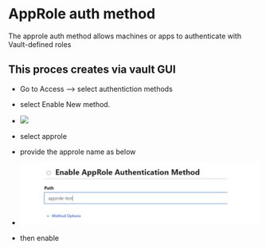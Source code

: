 # AppRole auth method

The approle auth method allows machines or apps to authenticate with Vault-defined roles

## This proces creates via vault GUI

- Go to Access --> select authentiction methods
- select Enable New method.
- <img src="/static/img/enable.jpg" />

- select approle
- provide the approle name as below
- <img src="/static/img/nameofapprole.png" />

- then enable

